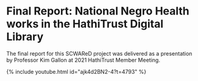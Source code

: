 # Final Report: National Negro Health works in the HathiTrust Digital Library

The final report for this SCWAReD project was delivered as a presentation by Professor Kim Gallon at 2021 HathiTrust Member Meeting.

{% include youtube.html id="ajk4d2BN2-4?t=4793" %}  
<!--
https://youtu.be/ajk4d2BN2-4?t=4785

<iframe width="560" height="315" src="https://www.youtube.com/embed/ajk4d2BN2-4?t=4785" title="YouTube video player" frameborder="0" allow="accelerometer; autoplay; clipboard-write; encrypted-media; gyroscope; picture-in-picture; web-share" allowfullscreen></iframe>
-->

